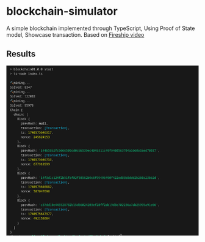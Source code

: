 # blockchain-simulator
A simple blockchain implemented through TypeScript, Using Proof of State model,  Showcase transaction.  Based on [Fireship video]("https://www.youtube.com/watch?v=qF7dkrce-mQ")

## Results
![Screenshot](image.png)
